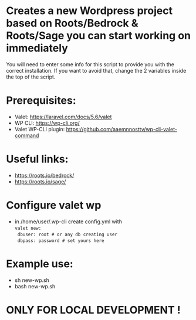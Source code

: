 # Creates a new Wordpress project based on Roots/Bedrock & Roots/Sage you can start working on immediately

You will need to enter some info for this script to provide you with the correct installation.
If you want to avoid that, change the 2 variables inside the top of the script. 

# Prerequisites: 
 - Valet: https://laravel.com/docs/5.6/valet
 - WP CLI: https://wp-cli.org/
 - Valet WP-CLI plugin: https://github.com/aaemnnosttv/wp-cli-valet-command 


# Useful links:
 - https://roots.io/bedrock/
 - https://roots.io/sage/

# Configure valet wp
- in /home/user/.wp-cli create config.yml with <br>
`valet new:` <br>
 ` dbuser: root # or any db creating user`<br>
 ` dbpass: password # set yours here`
# Example use:
 - sh new-wp.sh
 - bash new-wp.sh

# ONLY FOR LOCAL DEVELOPMENT !
